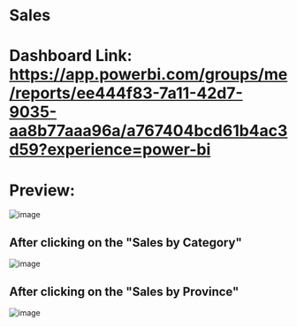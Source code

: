 # Sales
# Dashboard Link: https://app.powerbi.com/groups/me/reports/ee444f83-7a11-42d7-9035-aa8b77aaa96a/a767404bcd61b4ac3d59?experience=power-bi

# Preview:
![image](https://github.com/user-attachments/assets/8b79e529-054f-47e4-a185-8d9414eccd2b)

## After clicking on the "Sales by Category" 
![image](https://github.com/user-attachments/assets/7cad4d5a-bec0-4ac4-aebf-91231db72715)

## After clicking on the "Sales by Province" 
![image](https://github.com/user-attachments/assets/fb241600-1fd3-4ff7-aa65-5b8cec5adecd)
